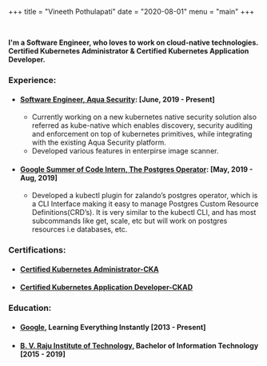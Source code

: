 +++
title = "Vineeth Pothulapati"
date = "2020-08-01"
menu = "main"
+++

&nbsp;
&nbsp;

**I'm a Software Engineer, who loves to work on cloud-native technologies. Certified Kubernetes Administrator & Certified Kubernetes Application Developer.**


### Experience:

* #### [Software Engineer, Aqua Security](https://www.aquasec.com/): [June, 2019 - Present]

    * Currently working on a new kubernetes native security solution also referred as kube-native which enables discovery, security auditing and enforcement on top of kubernetes primitives, while integrating with the existing Aqua Security platform.
    * Developed various features in enterpirse image scanner.

* #### [Google Summer of Code Intern, The Postgres Operator](https://summerofcode.withgoogle.com/archive/2019/projects/6091237608652800/): [May, 2019 - Aug, 2019]


    * Developed a kubectl plugin for zalando’s postgres operator, which is a CLI Interface making it easy to manage Postgres Custom Resource Definitions(CRD’s). It is very similar to the kubectl CLI, and has most subcommands like get, scale, etc but will work on postgres resources i.e databases, etc.

### Certifications:

* #### [Certified Kubernetes Administrator-CKA](https://www.youracclaim.com/badges/091fce0b-155a-4ac1-a146-d307da0b7675/public_url)
* #### [Certified Kubernetes Application Developer-CKAD](https://www.youracclaim.com/badges/921d00a4-e2c1-4802-b60b-f3adaca8dc99/public_url)


### Education:

* #### [Google](https://google.com), Learning Everything Instantly [2013 - Present]
* #### [B. V. Raju Institute of Technology](http://bvrit.ac.in/), Bachelor of Information Technology [2015 - 2019]



